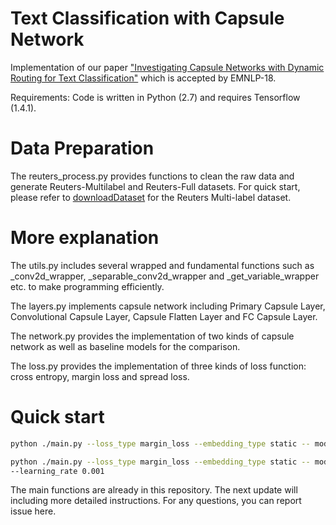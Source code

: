 # Text Classification with Capsule Network
Implementation of our paper 
["Investigating Capsule Networks with Dynamic Routing for Text Classification"](https://arxiv.org/pdf/1804.00538.pdf) which is accepted by EMNLP-18.

Requirements: Code is written in Python (2.7) and requires Tensorflow (1.4.1).

# Data Preparation
The reuters_process.py provides functions to clean the raw data and generate Reuters-Multilabel and Reuters-Full datasets. For quick start, please refer to [downloadDataset](https://drive.google.com/open?id=1a4rB6B1FDf7epZZlwXIppaSA7Nr8wSpt) for the Reuters Multi-label dataset.

# More explanation 
The utils.py includes several wrapped and fundamental functions such as _conv2d_wrapper, _separable_conv2d_wrapper and _get_variable_wrapper etc. to make programming efficiently.

The layers.py implements capsule network including Primary Capsule Layer, Convolutional Capsule Layer, Capsule Flatten Layer and FC Capsule Layer.

The network.py provides the implementation of two kinds of capsule network as well as baseline models for the comparison.

The loss.py provides the implementation of three kinds of loss function: cross entropy, margin loss and spread loss.

# Quick start

```bash
python ./main.py --loss_type margin_loss --embedding_type static -- model_type CNN --learning_rate 0.0005

python ./main.py --loss_type margin_loss --embedding_type static -- model_type capsule-A 
--learning_rate 0.001
```

The main functions are already in this repository. The next update will including more detailed instructions. For any questions, you can report issue here.
